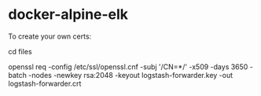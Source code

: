 # docker-alpine-elk

To create your own certs:

cd files

openssl req -config /etc/ssl/openssl.cnf -subj '/CN=*/' -x509 -days 3650 -batch -nodes -newkey rsa:2048 -keyout logstash-forwarder.key -out logstash-forwarder.crt
